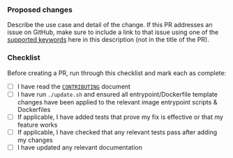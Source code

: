 ### Proposed changes

Describe the use case and detail of the change. If this PR addresses an issue on GitHub, make sure to include a link to that issue using one of the [supported keywords](https://docs.github.com/en/github/managing-your-work-on-github/linking-a-pull-request-to-an-issue) here in this description (not in the title of the PR).

### Checklist

Before creating a PR, run through this checklist and mark each as complete:
- [ ] I have read the [`CONTRIBUTING`](https://github.com/mbrav/docker-gost/blob/main/CONTRIBUTING.md) document
- [ ] I have run `./update.sh` and ensured all entrypoint/Dockerfile template changes have been applied to the relevant image entrypoint scripts & Dockerfiles
- [ ] If applicable, I have added tests that prove my fix is effective or that my feature works
- [ ] If applicable, I have checked that any relevant tests pass after adding my changes
- [ ] I have updated any relevant documentation

